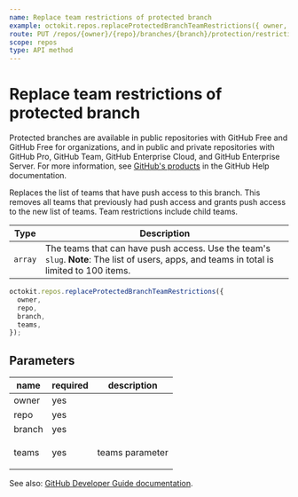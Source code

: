 ```yaml
---
name: Replace team restrictions of protected branch
example: octokit.repos.replaceProtectedBranchTeamRestrictions({ owner, repo, branch, teams })
route: PUT /repos/{owner}/{repo}/branches/{branch}/protection/restrictions/teams
scope: repos
type: API method
---
```


# Replace team restrictions of protected branch

Protected branches are available in public repositories with GitHub Free and GitHub Free for organizations, and in public and private repositories with GitHub Pro, GitHub Team, GitHub Enterprise Cloud, and GitHub Enterprise Server. For more information, see [GitHub's products](https://help.github.com/github/getting-started-with-github/githubs-products) in the GitHub Help documentation.

Replaces the list of teams that have push access to this branch. This removes all teams that previously had push access and grants push access to the new list of teams. Team restrictions include child teams.

| Type    | Description                                                                                                                                |
| ------- | ------------------------------------------------------------------------------------------------------------------------------------------ |
| `array` | The teams that can have push access. Use the team's `slug`. **Note**: The list of users, apps, and teams in total is limited to 100 items. |

```js
octokit.repos.replaceProtectedBranchTeamRestrictions({
  owner,
  repo,
  branch,
  teams,
});
```

## Parameters

<table>
  <thead>
    <tr>
      <th>name</th>
      <th>required</th>
      <th>description</th>
    </tr>
  </thead>
  <tbody>
    <tr><td>owner</td><td>yes</td><td>

</td></tr>
<tr><td>repo</td><td>yes</td><td>

</td></tr>
<tr><td>branch</td><td>yes</td><td>

</td></tr>
<tr><td>teams</td><td>yes</td><td>

teams parameter

</td></tr>
  </tbody>
</table>

See also: [GitHub Developer Guide documentation](https://developer.github.com/v3/repos/branches/#replace-team-restrictions-of-protected-branch).
